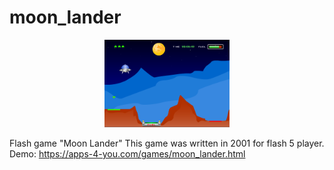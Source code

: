 # moon_lander

<p align="center">
  <img width="200" src="/screen.png" alt="moon_lander">
</p>
  
  
Flash game "Moon Lander"
This game was written in 2001 for flash 5 player. 
Demo: https://apps-4-you.com/games/moon_lander.html

